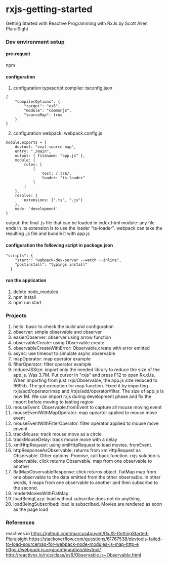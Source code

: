 # rxjs-getting-started
Getting Started with Reactive Programming with RxJs by Scott Allen PluralSight
### Dev environment setup
#### pre-requsit
npm

#### configuration
1. configuration typescript compiler: tsconfig.json
```
{
    "compilerOptions": {
        "target": "es6",
        "module": "commonjs",
        "sourceMap": true
    }
}
```
2. configuration webpack: webpack.config.js
```
module.exports = {
    devtool: "eval-source-map",
    entry: "./main",
    output: { filename: "app.js" },
    module: {
        rules: [
            {
                test: /.ts$/,
                loader: "ts-loader"
            }
        ]
    },
    resolve: {
        extensions: [".ts", ".js"]
    },
    mode: 'development'
}
```
 output: the final .js file that can be loaded in index.html
 module: any file ends in .ts extension is to use the loader "ts-loader". webpack can take the resulting .js file and bundle it with app.js

#### configuration the following script in package.json
```
"scripts": {
    "start": "webpack-dev-server --watch --inline",
    "postinstall": "typings install"
  }
  ```

#### run the application
1. delete node_modules
2. npm install
3. npm run start

### Projects
1. hello: basic to check the build and configuration 
2. observer: simple observable and observer
3. easierObserver: observer using arrow function
4. observableCreate: using Observable.create
5. observableCreateWithError: Observable.create with error emitted
6. async: use timeout to simulate async observable
7. mapOperator: map operator example
8. filterOperator: filter operator example
9. reduceJSSize: import only the needed library to reduce the size of the app.js. Was 3.7M. Put cursor in "rxjs" and press F12 to open Rx.d.ts. When importing from just rxjs/Observable, the app.js size reduced to 969kb. The got exception for map function. Fixed it by importing rxjs/add/operator/map and /rxjs/add/operator/filter. The size of app.js is now 1M. We can import rxjs during development phase and fix the import before moving to testing region
10. mouseEvent: Observable.fromEvent to capture all mouse moving event
11. mouseEventWithMapOperator: map opeartor applied to mouse move event
12. mouseEventWithFilterOperator: filter operator applied to mouse move envent
13. trackMouse: track mouse move as a circle
14. trackMouseDelay: track mouse move with a delay
15. xmlHttpRequest: using xmlHttpRequest to load movies. fromEvent.
16. httpResponseAsObservable: returns from xmlHttpRequest as Observable. Other options: Promise, call back function. rxjs solution is observable. click returns Observable. map from one observable to another
17. flatMapObservableResponse: click returns object. flatMap map from one observable to the data emitted from the other observable. In other words, it maps from one observable to another and then subscribe to the second.
18. renderMoviesWithFlatMap
19. loadBeingLazy: load without subscribe does not do anything.
20. loadBeingSubscribed: load is subscribed. Movies are rendered as soon as the page load




### References
reactives.io
https://github.com/marcus4guyen/RxJS-GettingStarted-Pluralsight
https://stackoverflow.com/questions/61767538/devtools-failed-to-load-sourcemap-for-webpack-node-modules-js-map-http-e
https://webpack.js.org/configuration/devtool/
http://reactivex.io/rxjs/class/es6/Observable.js~Observable.html
